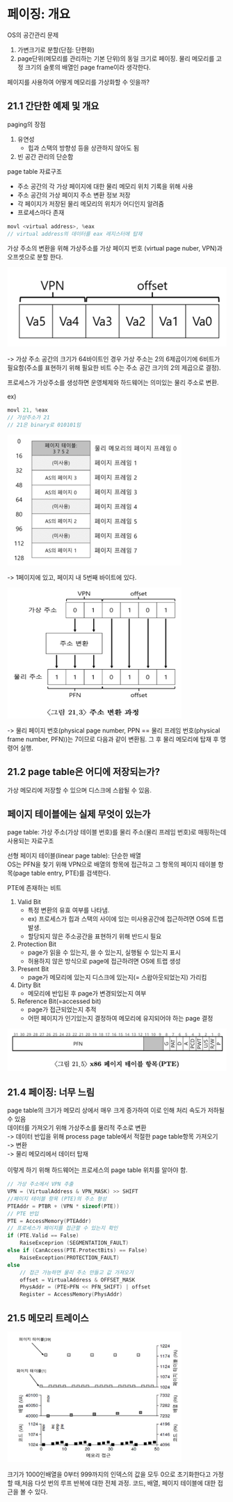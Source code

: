 # 페이징: 개요

OS의 공간관리 문제<br>
1. 가변크기로 분할(단점: 단편화)
2. page단위(메모리를 관리하는 기본 단위)의 동일 크기로 페이징. 물리 메모리를 고정 크기의 슬롯의 배열인 page frame이라 생각한다.

페이지를 사용하여 어떻게 메모리를 가상화할 수 잇을까?

## 21.1 간단한 예제 및 개요
paging의 장점 <br>
1. 유연성
	- 힙과 스택의 방향성 등을 상관하지 않아도 됨
2. 빈 공간 관리의 단순함

page table 자료구조 <br>
- 주소 공간의 각 가상 페이지에 대한 물리 메모리 위치 기록을 위해 사용
- 주소 공간의 가상 페이지 주소 변환 정보 저장
- 각 페이지가 저장된 물리 메모리의 위치가 어디인지 알려줌
- 프로세스마다 존재

```c
movl <virtual address>, %eax
// virtual address의 데이터를 eax 레지스터에 탑재
```
가상 주소의 변환을 위해 가상주소를 가상 페이지 번호 (virtual page nuber, VPN)과 오프셋으로 분할 한다. <br>

<img src="image/img1.png">

-> 가상 주소 공간의 크기가 64바이트인 경우 가상 주소는 2의 6제곱이기에 6비트가 필요함(주소를 표현하기 위해 필요한 비트 수는 주소 공간 크기의 2의 제곱으로 결정). <br>

프로세스가 가상주소를 생성하면 운영체제와 하드웨어는 의미있는 물리 주소로 변환. <br>

ex)
```c
movl 21, %eax
// 가상주소가 21
// 21은 binary로 010101임
```
<img src="image/img2.png" width="400" height="300">

-> 1페이지에 있고, 페이지 내 5번째 바이트에 있다. <br>

<img src="image/img3.png" width="400" height="300">

-> 물리 페이지 번호(physical page number, PPN == 물리 프레임 번호(physical frame number, PFN))는 7이므로 다음과 같이 변환됨. 그 후 물리 메모리에 탑재 후 명령어 실행.

## 21.2 page table은 어디에 저장되는가?
가상 메모리에 저장할 수 있으며 디스크에 스왑될 수 있음.

## 페이지 테이블에는 실제 무엇이 있는가
page table: 가상 주소(가상 테이블 번호)를 물리 주소(물리 프레임 번호)로 매핑하는데 사용되는 자료구조 <br>

선형 페이지 테이블(linear page table): 단순한 배열 <br>
OS는 PFN을 찾기 위해 VPN으로 배열의 항목에 접근하고 그 항목의 페이지 테이블 항목(page table entry, PTE)를 검색한다. <br>

PTE에 존재하는 비트 <br>
1. Valid Bit
	- 특정 변환의 유효 여부를 나타냄.
	- ex) 프로세스가 힙과 스택의 사이에 있는 미사용공간에 접근하려면 OS에 트랩 발생.
	- 할당되지 않은 주소공간을 표현하기 위해 반드시 필요
2. Protection Bit
	- page가 읽을 수 있는지, 쓸 수 있는지, 실행될 수 있는지 표시
	- 허용하지 않은 방식으로 page에 접근하려면 OS에 트랩 생성
3. Present Bit
	- page가 메모리에 있는지 디스크에 있는지(= 스왑아웃되었는지) 가리킴
4. Dirty Bit
	- 메모리에 반입된 후 page가 변경되었는지 여부
5. Reference Bit(=accessed bit)
	- page가 접근되었는지 추적
	- 어떤 페이지가 인기있는지 결정하여 메모리에 유지되어야 하는 page 결정

<img src="image/img4.png">

## 21.4 페이징: 너무 느림
page table의 크기가 메모리 상에서 매우 크게 증가하여 이로 인해 처리 속도가 저하될 수 있음 <br>
데이터를 가져오기 위해 가상주소를 물리적 주소로 변환 <br>
-> 데이터 반입을 위해 process page table에서 적절한 page table항목 가져오기 <br>
-> 변환 <br>
-> 물리 메모리에서 데이터 탑재 <br>
<br>
이렇게 하기 위해 하드웨어는 프로세스의 page table 위치를 알아야 함. <br>

```c
// 가상 주소에서 VPN 추출
VPN = (VirtualAddress & VPN_MASK) >> SHIFT
//페이지 테이블 항목 (PTE)의 주소 형성
PTEAddr = PTBR + (VPN * sizeof(PTE))
// PTE 반입
PTE = AccessMemory(PTEAddr)
// 프로세스가 페이지를 접근할 수 있는지 확인
if (PTE.Valid == False)
	RaiseExceprion (SEGMENTATION_FAULT)
else if (CanAccess(PTE.ProtectBits) == False)
	RaiseException(PROTECTION_FAULT)
else
	// 접근 가능하면 물리 주소 만들고 값 가져오기
	offset = VirtualAddress & OFFSET_MASK
	PhysAddr = (PTE>PFN << PFN_SHIFT) | offset
	Register = AccessMemory(PhysAddr)
```

## 21.5 메모리 트레이스
<img src="image/img5.png" width="400" height="300">

크기가 1000인배열을 0부터 999까지의 인덱스의 값을 모두 0으로 초기화한다고 가정할 때,처음 다섯 번의 루프 반복에 대한 전체 과정. 코드, 배열, 페이지 테이블에 대한 접근을 볼 수 있다.